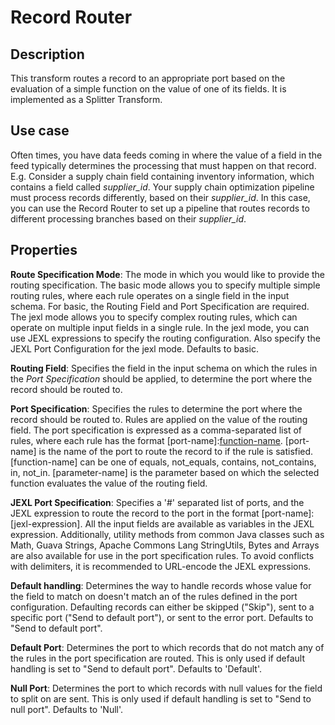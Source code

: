 # Record Router

Description
-----------
This transform routes a record to an appropriate port based on the evaluation of a simple function on the value of one
of its fields. It is implemented as a Splitter Transform.

Use case
--------
Often times, you have data feeds coming in where the value of a field in the feed typically determines the processing
that must happen on that record.
E.g. Consider a supply chain field containing inventory information, which contains a field called *supplier_id*.
Your supply chain optimization pipeline must process records differently, based on their *supplier_id*. In this case,
you can use the Record Router to set up a pipeline that routes records to different processing branches based on their
*supplier_id*.

Properties
----------
**Route Specification Mode**: The mode in which you would like to provide the routing specification. The basic mode
allows you to specify multiple simple routing rules, where each rule operates on a single field in the input schema.
For basic, the Routing Field and Port Specification are required. The jexl mode allows you to specify complex
routing rules, which can operate on multiple input fields in a single rule. In the jexl mode, you can use JEXL
expressions to specify the routing configuration. Also specify the JEXL Port Configuration for the jexl mode.
Defaults to basic.

**Routing Field**: Specifies the field in the input schema on which the rules in the _Port Specification_ should be
applied, to determine the port where the record should be routed to.

**Port Specification**: Specifies the rules to determine the port where the record should be routed to. Rules are
applied on the value of the routing field. The port specification is expressed as a comma-separated list of rules,
where each rule has the format [port-name]:[function-name]([parameter-name]). [port-name] is the name of the port to
route the record to if the rule is satisfied. [function-name] can be one of equals, not_equals, contains, not_contains,
in, not_in. [parameter-name] is the parameter based on which the selected function evaluates the value of the routing
field.

**JEXL Port Specification**: Specifies a '#' separated list of ports, and the JEXL expression to route the record to
the port in the format [port-name]:[jexl-expression]. All the input fields are available as variables in the JEXL
expression. Additionally, utility methods from common Java classes such as Math, Guava Strings, Apache Commons Lang
StringUtils, Bytes and Arrays are also available for use in the port specification rules. To avoid conflicts with
delimiters, it is recommended to URL-encode the JEXL expressions.

**Default handling**: Determines the way to handle records whose value for the field to match on doesn't match an of
the rules defined in the port configuration. Defaulting records can either be skipped ("Skip"), sent to a specific port
("Send to default port"), or sent to the error port. Defaults to "Send to default port".

**Default Port**: Determines the port to which records that do not match any of the rules in the port specification
are routed. This is only used if default handling is set to "Send to default port". Defaults to 'Default'.

**Null Port**: Determines the port to which records with null values for the field to split on are sent. This is only
used if default handling is set to "Send to null port". Defaults to 'Null'.
